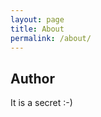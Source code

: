 ```yaml
---
layout: page
title: About
permalink: /about/
---
```


<!--
## What is this?

An excellent blog about Convex optimizaion and Application.

An amazing introduction to area of optimization. Beside, many interested applications can be found here.

## Who can join us?

Anyone interesting in **Mathematics** and **Programming**.

A basic background in mathematics is adviced. However, we wrote everything as clear as possible so that you would be comfortable to follow.
-->
## Author

It is a secret :-)

